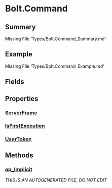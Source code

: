 # Bolt.Command
## Summary
Missing File 'Types/Bolt.Command_Summary.md'
## Example
Missing File 'Types/Bolt.Command_Example.md'
## Fields
## Properties
### [ServerFrame](Bolt.Command/P/ServerFrame.md)
### [IsFirstExecution](Bolt.Command/P/IsFirstExecution.md)
### [UserToken](Bolt.Command/P/UserToken.md)
## Methods
### [op_Implicit](Bolt.Command/M/op_Implicit.md)

*THIS IS AN AUTOGENERATED FILE, DO NOT EDIT*
